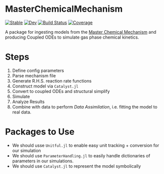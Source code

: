 # MasterChemicalMechanism

[![Stable](https://img.shields.io/badge/docs-stable-blue.svg)](https://john-waczak.github.io/MasterChemicalMechanism.jl/stable/)
[![Dev](https://img.shields.io/badge/docs-dev-blue.svg)](https://john-waczak.github.io/MasterChemicalMechanism.jl/dev/)
[![Build Status](https://github.com/john-waczak/MasterChemicalMechanism.jl/actions/workflows/CI.yml/badge.svg?branch=main)](https://github.com/john-waczak/MasterChemicalMechanism.jl/actions/workflows/CI.yml?query=branch%3Amain)
[![Coverage](https://codecov.io/gh/john-waczak/MasterChemicalMechanism.jl/branch/main/graph/badge.svg)](https://codecov.io/gh/john-waczak/MasterChemicalMechanism.jl)


A package for ingesting models from the [Master Chemical Mechanism](http://chmlin9.leeds.ac.uk/MCM/project.htt) and producing Coupled ODEs to simulate gas phase chemical kinetics. 

# Steps 

1. Define config parameters 
2. Parse mechanism file 
3. Generate R.H.S. reaction rate functions 
4. Construct model via `Catalyst.jl`
5. Convert to coupled ODEs and structural simplify 
6. Simulate 
7. Analyze Results 
8. Combine with data to perform *Data Assimilation*, i.e. fitting the model to real data.


# Packages to Use 

- We should usse `Unitful.jl` to enable easy unit tracking + conversion for our simulation
- We should use `ParameterHandling.jl` to easily handle dictionaries of parameters in our simulations. 
- We should use `Catalyst.jl` to represent the model symbolically

